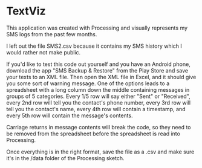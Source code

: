 # TextViz
This application was created with Processing and visually represents my SMS logs from the past few months.


I left out the file SMS2.csv because it contains my SMS history which I would rather not make public.

If you'd like to test this code out yourself and you have an Android phone, download the app "SMS Backup & Restore"
from the Play Store and save your texts to an XML file. Then open the XML file in Excel, and it should give you some sort
of warning message. One of the options leads to a spreadsheet with a long column down the middle containing messages in
groups of 5 categories. Every 1/5 row will say either "Sent" or "Received", every 2nd row will tell you the contact's phone
number, every 3rd row will tell you the contact's name, every 4th row will contain a timestamp, and every 5th row will contain
the message's contents.

Carriage returns in message contents will break the code, so they need to be removed from the spreadsheet before the spreadsheet
is read into Processing.

Once everything is in the right format, save the file as a .csv and make sure it's in the /data folder of the Processing sketch.
